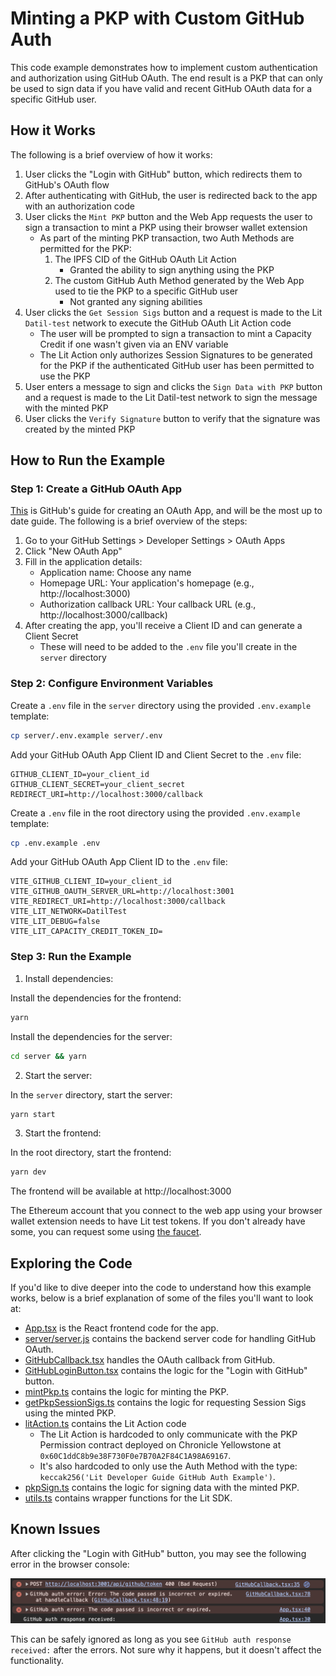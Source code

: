 # Minting a PKP with Custom GitHub Auth

This code example demonstrates how to implement custom authentication and authorization using GitHub OAuth. The end result is a PKP that can only be used to sign data if you have valid and recent GitHub OAuth data for a specific GitHub user.

## How it Works

The following is a brief overview of how it works:

1. User clicks the "Login with GitHub" button, which redirects them to GitHub's OAuth flow
2. After authenticating with GitHub, the user is redirected back to the app with an authorization code
3. User clicks the `Mint PKP` button and the Web App requests the user to sign a transaction to mint a PKP using their browser wallet extension
   - As part of the minting PKP transaction, two Auth Methods are permitted for the PKP:
     1. The IPFS CID of the GitHub OAuth Lit Action
        - Granted the ability to sign anything using the PKP
     2. The custom GitHub Auth Method generated by the Web App used to tie the PKP to a specific GitHub user
        - Not granted any signing abilities
4. User clicks the `Get Session Sigs` button and a request is made to the Lit `Datil-test` network to execute the GitHub OAuth Lit Action code
   - The user will be prompted to sign a transaction to mint a Capacity Credit if one wasn't given via an ENV variable
   - The Lit Action only authorizes Session Signatures to be generated for the PKP if the authenticated GitHub user has been permitted to use the PKP
5. User enters a message to sign and clicks the `Sign Data with PKP` button and a request is made to the Lit Datil-test network to sign the message with the minted PKP
6. User clicks the `Verify Signature` button to verify that the signature was created by the minted PKP

## How to Run the Example

### Step 1: Create a GitHub OAuth App

[This](https://docs.github.com/en/apps/oauth-apps/building-oauth-apps/creating-an-oauth-app) is GitHub's guide for creating an OAuth App, and will be the most up to date guide. The following is a brief overview of the steps:

1. Go to your GitHub Settings > Developer Settings > OAuth Apps
2. Click "New OAuth App"
3. Fill in the application details:
   - Application name: Choose any name
   - Homepage URL: Your application's homepage (e.g., http://localhost:3000)
   - Authorization callback URL: Your callback URL (e.g., http://localhost:3000/callback)
4. After creating the app, you'll receive a Client ID and can generate a Client Secret
   - These will need to be added to the `.env` file you'll create in the `server` directory

### Step 2: Configure Environment Variables

Create a `.env` file in the `server` directory using the provided `.env.example` template:

```bash
cp server/.env.example server/.env
```

Add your GitHub OAuth App Client ID and Client Secret to the `.env` file:

```
GITHUB_CLIENT_ID=your_client_id
GITHUB_CLIENT_SECRET=your_client_secret
REDIRECT_URI=http://localhost:3000/callback
```

Create a `.env` file in the root directory using the provided `.env.example` template:

```bash
cp .env.example .env
```

Add your GitHub OAuth App Client ID to the `.env` file:

```
VITE_GITHUB_CLIENT_ID=your_client_id
VITE_GITHUB_OAUTH_SERVER_URL=http://localhost:3001
VITE_REDIRECT_URI=http://localhost:3000/callback
VITE_LIT_NETWORK=DatilTest
VITE_LIT_DEBUG=false
VITE_LIT_CAPACITY_CREDIT_TOKEN_ID=
```

### Step 3: Run the Example

1. Install dependencies:

Install the dependencies for the frontend:

```bash
yarn
```

Install the dependencies for the server:

```bash
cd server && yarn
```

2. Start the server:

In the `server` directory, start the server:

```bash
yarn start
```

3. Start the frontend:

In the root directory, start the frontend:

```bash
yarn dev
```

The frontend will be available at http://localhost:3000

The Ethereum account that you connect to the web app using your browser wallet extension needs to have Lit test tokens. If you don't already have some, you can request some using [the faucet](https://chronicle-yellowstone-faucet.getlit.dev/).

## Exploring the Code

If you'd like to dive deeper into the code to understand how this example works, below is a brief explanation of some of the files you'll want to look at:

- [App.tsx](./src/App.tsx) is the React frontend code for the app.
- [server/server.js](./server/server.js) contains the backend server code for handling GitHub OAuth.
- [GitHubCallback.tsx](./src/GitHubCallback.tsx) handles the OAuth callback from GitHub.
- [GitHubLoginButton.tsx](./src/GitHubLoginButton.tsx) contains the logic for the "Login with GitHub" button.
- [mintPkp.ts](./src/mintPkp.ts) contains the logic for minting the PKP.
- [getPkpSessionSigs.ts](./src/getPkpSessionSigs.ts) contains the logic for requesting Session Sigs using the minted PKP.
- [litAction.ts](./src/litAction.js) contains the Lit Action code
  - The Lit Action is hardcoded to only communicate with the PKP Permission contract deployed on Chronicle Yellowstone at `0x60C1ddC8b9e38F730F0e7B70A2F84C1A98A69167`.
  - It's also hardcoded to only use the Auth Method with the type: `keccak256('Lit Developer Guide GitHub Auth Example')`.
- [pkpSign.ts](./src/pkpSign.ts) contains the logic for signing data with the minted PKP.
- [utils.ts](./src/utils.ts) contains wrapper functions for the Lit SDK.

## Known Issues

After clicking the "Login with GitHub" button, you may see the following error in the browser console:

![Github OAuth Errors](githubOAuthErrors.png)

This can be safely ignored as long as you see `GitHub auth response received:` after the errors. Not sure why it happens, but it doesn't affect the functionality.
